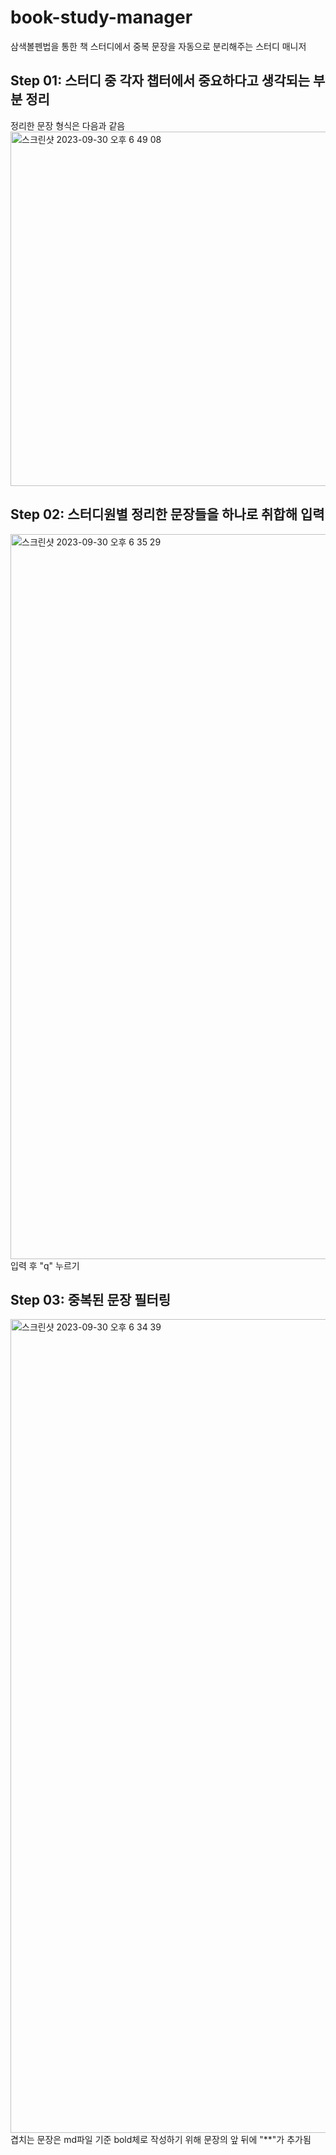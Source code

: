 # book-study-manager
삼색볼펜법을 통한 책 스터디에서 중복 문장을 자동으로 분리해주는 스터디 매니저

## Step 01: 스터디 중 각자 챕터에서 중요하다고 생각되는 부분 정리
정리한 문장 형식은 다음과 같음
<img width="567" alt="스크린샷 2023-09-30 오후 6 49 08" src="https://github.com/Gopistol/book-study-manager/assets/104254012/080da006-62ec-47fd-b32a-c1fc9469816a">

## Step 02: 스터디원별 정리한 문장들을 하나로 취합해 입력
<img width="1160" alt="스크린샷 2023-09-30 오후 6 35 29" src="https://github.com/Gopistol/book-study-manager/assets/104254012/8f5c1ac7-ae28-4f07-b856-206ac7d18f73">
입력 후 "q" 누르기

## Step 03: 중복된 문장 필터링

<img width="1302" alt="스크린샷 2023-09-30 오후 6 34 39" src="https://github.com/Gopistol/book-study-manager/assets/104254012/bfd31007-b6e0-44ec-82c2-498ca00d8b55">
겹치는 문장은 md파일 기준 bold체로 작성하기 위해 문장의 앞 뒤에 "**"가 추가됨
